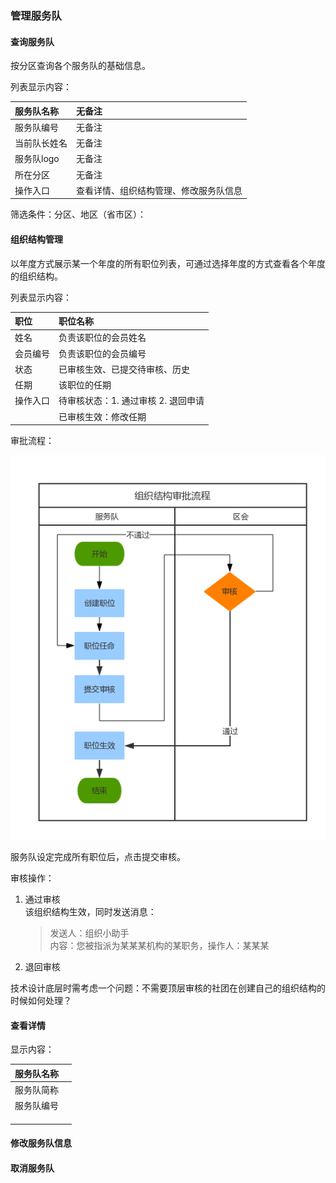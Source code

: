 ### 管理服务队

#### 查询服务队

按分区查询各个服务队的基础信息。

列表显示内容：

| 服务队名称 | 无备注 |
| :--- | :--- |
| 服务队编号 | 无备注 |
| 当前队长姓名 | 无备注 |
| 服务队logo | 无备注 |
| 所在分区 | 无备注 |
| 操作入口 | 查看详情、组织结构管理、修改服务队信息 |

筛选条件：分区、地区（省市区）：

#### 组织结构管理

以年度方式展示某一个年度的所有职位列表，可通过选择年度的方式查看各个年度的组织结构。

列表显示内容：

| 职位 | 职位名称 |
| :--- | :--- |
| 姓名 | 负责该职位的会员姓名 |
| 会员编号 | 负责该职位的会员编号 |
| 状态 | 已审核生效、已提交待审核、历史 |
| 任期 | 该职位的任期 |
| 操作入口 | 待审核状态：1. 通过审核 2. 退回申请 |
|  | 已审核生效：修改任期 |

审批流程：

![](/assets/泳道流程图（垂直）.png)

服务队设定完成所有职位后，点击提交审核。

审核操作：

1. 通过审核  
   该组织结构生效，同时发送消息：

   > 发送人：组织小助手  
   > 内容：您被指派为某某某机构的某职务，操作人：某某某

2. 退回审核

技术设计底层时需考虑一个问题：不需要顶层审核的社团在创建自己的组织结构的时候如何处理？

#### 查看详情

显示内容：

| 服务队名称 |  |
| :--- | :--- |
| 服务队简称 |  |
| 服务队编号 |  |
|  |  |
|  |  |
|  |  |

#### 修改服务队信息

#### 取消服务队




